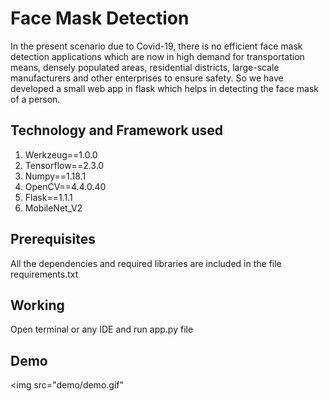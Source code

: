 # Face Mask Detection

In the present scenario due to Covid-19, there is no efficient face mask detection applications which are now in high demand for transportation means, densely populated areas, residential districts, large-scale manufacturers and other enterprises to ensure safety. So we have developed a small web app in flask which helps in detecting the face mask of a person.

## Technology and Framework used

1. Werkzeug==1.0.0  
2. Tensorflow==2.3.0  
3. Numpy==1.18.1  
4. OpenCV==4.4.0.40  
5. Flask==1.1.1  
6. MobileNet_V2  

## Prerequisites

All the dependencies and required libraries are included in the file requirements.txt

## Working

Open terminal or any IDE and run app.py file

## Demo
<img src="demo/demo.gif"
